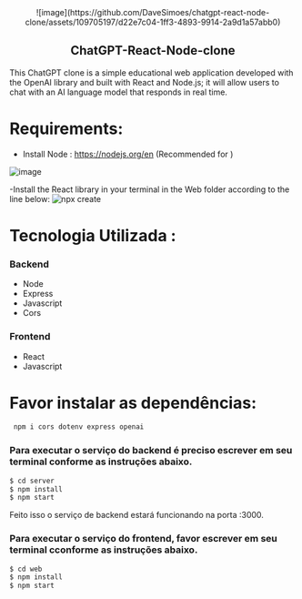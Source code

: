 

<div align="center">
![image](https://github.com/DaveSimoes/chatgpt-react-node-clone/assets/109705197/d22e7c04-1ff3-4893-9914-2a9d1a57abb0)
</div>

<h2 align="center">
 ChatGPT-React-Node-clone
</h2>


This ChatGPT clone is a simple educational web application developed with the OpenAI library and built with React and Node.js; it will allow users to chat with an AI language model that responds in real time.

# Requirements:
- Install Node : https://nodejs.org/en
  (Recommended for )
 
![image](https://github.com/DaveSimoes/chatgpt-react-node-clone/assets/109705197/d2861369-d049-42be-b741-b0641fd1c9ac)




-Install the React library in your terminal in the Web folder according to the line below: 
![npx create](https://github.com/DaveSimoes/chatgpt-react-node-clone/assets/109705197/5b15a35a-fbe7-46cf-81a9-5a64926cd855)






# Tecnologia Utilizada :

### Backend
  - Node
  - Express
  - Javascript
  - Cors

### Frontend
  - React
  - Javascript

# Favor instalar as dependências:
```sh
 npm i cors dotenv express openai
```
### Para executar o serviço do backend é preciso escrever em seu terminal conforme as instruções abaixo.

```sh
$ cd server
$ npm install
$ npm start
```

Feito isso o serviço de backend estará funcionando na porta :3000. 

### Para executar o serviço do frontend, favor escrever em seu terminal cconforme as instruções abaixo.

```sh
$ cd web
$ npm install
$ npm start
```

